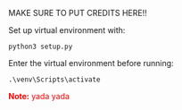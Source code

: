 MAKE SURE TO PUT CREDITS HERE!!     

Set up virtual environment with:        
```
python3 setup.py     
```
Enter the virtual environment before running:       
```
.\venv\Scripts\activate            
```

<strong><span style="color:red;">Note:</span></strong> <span style="color:red;">yada yada</span>

